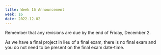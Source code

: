 ```yaml
---
title: Week 16 Announcement
week: 16
date: 2022-12-02
---
```


Remember that any revisions are due by the end of 
Friday, December 2. 

As we have a final project in lieu of a final exam, 
there is no final exam and you do not need to be 
present on the final exam date-time. 
